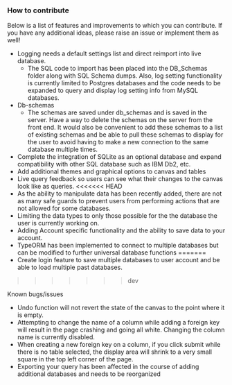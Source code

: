 ### How to contribute

Below is a list of features and improvements to which you can contribute. If you have any additional ideas, please raise an issue or implement them as well!

- Logging needs a default settings list and direct reimport into live database.
  - The SQL code to import has been placed into the DB_Schemas folder along with SQL Schema dumps. Also, log setting functionality is currently limited to    Postgres databases and the code needs to be expanded to query and display log setting info from MySQL databases.
- Db-schemas
  - The schemas are saved under db_schemas and is saved in the server. Have a way to delete the schemas on the server from the front end. It would also be convenient to add these schemas to a list of existing schemas and be able to pull these schemas to display for the user to avoid having to make a new connection to the same database multiple times.
- Complete the integration of SQLite as an optional database and expand compatibility with other SQL database such as IBM Db2, etc.
- Add additional themes and graphical options to canvas and tables
- Live query feedback so users can see what their changes to the canvas look like as queries.
<<<<<<< HEAD
- As the ability to manipulate data has been recently added, there are not as many safe guards to prevent users from performing actions that are not allowed for some databases.
- Limiting the data types to only those possible for the the database the user is currently working on.
- Adding Account specific functionality and the ability to save data to your account.
- TypeORM has been implemented to connect to multiple databases but can be modified to further universal database functions
=======
- Create login feature to save multiple databases to user account and be able to load multiple past databases.
>>>>>>> dev

Known bugs/issues

- Undo function will not revert the state of the canvas to the point where it is empty.
- Attempting to change the name of a column while adding a foreign key will result in the page crashing and going all white. Changing the column name is currently disabled.
- When creating a new foreign key on a column, if you click submit while there is no table selected, the display area will shrink to a very small square in the top left  corner of the page.
- Exporting your query has been affected in the course of adding additional databases and needs to be reorganized